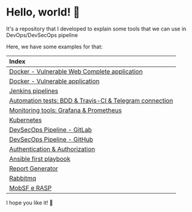 # Hello, world! 👾

It's a repository that I developed to explain some tools that we can use in DevOps/DevSecOps pipeline

Here, we have some examples for that:

|**Index**
|:---
|[Docker - Vulnerable Web Complete application](https://github.com/michelleamesquita/vuln-web-app)|
|[Docker - Vulnerable application](https://github.com/michelleamesquita/python-app)|
|[Jenkins pipelines](https://github.com/michelleamesquita/jenkins-pipeline-test)|
|[Automation tests: BDD & Travis-CI & Telegram connection](https://github.com/michelleamesquita/cucumber-bdd-google)|
|[Monitoring tools: Grafana & Prometheus](https://github.com/michelleamesquita/python-grafana-prometheus)|
|[Kubernetes](https://github.com/michelleamesquita/kubernetes-simpleapp)|
|[DevSecOps Pipeline - GitLab ](https://gitlab.com/michelleamesquita/devsecops2)|
|[DevSecOps Pipeline - GitHub](https://github.com/michelleamesquita/pipeline-security)|
|[Authentication & Authorization](https://github.com/michelleamesquita/go-keycloack)|
|[Ansible first playbook](https://github.com/michelleamesquita/ansible-first-idea)|
|[Report Generator](https://github.com/michelleamesquita/report-devsecops)|
|[Rabbitmq](https://github.com/michelleamesquita/rabbit-mq-appsec)|
|[MobSF e RASP](https://github.com/michelleamesquita/ovaa)|

I hope you like it! 💜
